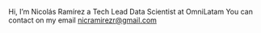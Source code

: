 Hi, I’m Nicolás Ramírez a Tech Lead Data Scientist at OmniLatam
You can contact on my email nicramirezr@gmail.com
